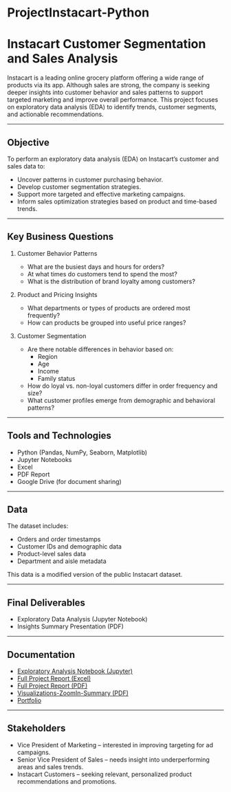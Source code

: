 # ProjectInstacart-Python
# Instacart Customer Segmentation and Sales Analysis

Instacart is a leading online grocery platform offering a wide range of products via its app. Although sales are strong, the company is seeking deeper insights into customer behavior and sales patterns to support targeted marketing and improve overall performance. This project focuses on exploratory data analysis (EDA) to identify trends, customer segments, and actionable recommendations.

---

## Objective

To perform an exploratory data analysis (EDA) on Instacart’s customer and sales data to:

- Uncover patterns in customer purchasing behavior.
- Develop customer segmentation strategies.
- Support more targeted and effective marketing campaigns.
- Inform sales optimization strategies based on product and time-based trends.

---

## Key Business Questions

1. Customer Behavior Patterns  
   - What are the busiest days and hours for orders?  
   - At what times do customers tend to spend the most?  
   - What is the distribution of brand loyalty among customers?

2. Product and Pricing Insights  
   - What departments or types of products are ordered most frequently?  
   - How can products be grouped into useful price ranges?

3. Customer Segmentation  
   - Are there notable differences in behavior based on:
     - Region
     - Age
     - Income
     - Family status
   - How do loyal vs. non-loyal customers differ in order frequency and size?  
   - What customer profiles emerge from demographic and behavioral patterns?

---

## Tools and Technologies

- Python (Pandas, NumPy, Seaborn, Matplotlib)
- Jupyter Notebooks
- Excel
- PDF Report
- Google Drive (for document sharing)

---

## Data

The dataset includes:

- Orders and order timestamps  
- Customer IDs and demographic data  
- Product-level sales data  
- Department and aisle metadata  

This data is a modified version of the public Instacart dataset.

---

## Final Deliverables

- Exploratory Data Analysis (Jupyter Notebook)  
- Insights Summary Presentation (PDF)  

---

## Documentation

- [Exploratory Analysis Notebook (Jupyter)](https://drive.google.com/drive/folders/1bB-SkkTpcyKrkOnvI65Ey9t-nZcoWPfT?usp=drive_link)
- [Full Project Report (Excel)](https://docs.google.com/spreadsheets/d/1V-dHAOUHajR7Mj9t3UW4kzp4ZQCsM4gv/edit?usp=drive_link&ouid=106802770909632844336&rtpof=true&sd=true)
- [Full Project Report (PDF)](https://drive.google.com/file/d/10_8QXWiaUlg6V7cpLzXc-KkBJzeJRJmZ/view?usp=sharing)
- [Visualizations-ZoomIn-Summary (PDF)](https://drive.google.com/file/d/1zcHUFhzvNOkXwYm2ZSzYW98jQIcLU4qW/view?usp=drive_link)
- [Portfolio](https://drive.google.com/file/d/1SwVTvJQ05PlFbTu70twsX9r4Buzqthqt/view?usp=drive_link) 

---

## Stakeholders

- Vice President of Marketing – interested in improving targeting for ad campaigns.  
- Senior Vice President of Sales – needs insight into underperforming areas and sales trends.  
- Instacart Customers – seeking relevant, personalized product recommendations and promotions.

